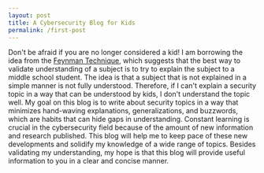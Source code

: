 ```yaml
---
layout: post
title: A Cybersecurity Blog for Kids
permalink: /first-post
---
```


Don't be afraid if you are no longer considered a kid! I am borrowing the idea from the [Feynman Technique](https://fs.blog/2012/04/feynman-technique/), which suggests that the best way to validate understanding of a subject is to try to explain the subject to a middle school student. The idea is that a subject that is not explained in a simple manner is not fully understood. Therefore, if I can't explain a security topic in a way that can be understood by kids, I don't understand the topic well. My goal on this blog is to write about security topics in a way that minimizes hand-waving explanations, generalizations, and buzzwords, which are habits that can hide gaps in understanding. Constant learning is crucial in the cybersecurity field because of the amount of new information and research published. This blog will help me to keep pace of these new developments and solidify my knowledge of a wide range of topics. Besides validating my understanding, my hope is that this blog will provide useful information to you in a clear and concise manner.
